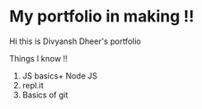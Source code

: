 # My portfolio in making !!

Hi this is Divyansh Dheer's portfolio

Things I know !!
1. JS basics+ Node JS
1. repl.it
1. Basics of git

